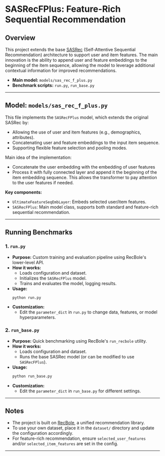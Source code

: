 # SASRecFPlus: Feature-Rich Sequential Recommendation

## Overview
This project extends the base [SASRec](https://arxiv.org/abs/1808.09781) (Self-Attentive Sequential Recommendation) architecture to support user and item features. The main innovation is the ability to append user and feature embeddings to the beginning of the item sequence, allowing the model to leverage additional contextual information for improved recommendations.

- **Main model:** `models/sas_rec_f_plus.py`
- **Benchmark scripts:** `run.py`, `run_base.py`

---

## Model: `models/sas_rec_f_plus.py`

This file implements the `SASRecFPlus` model, which extends the original SASRec by:
- Allowing the use of user and item features (e.g., demographics, attributes).
- Concatenating user and feature embeddings to the input item sequence.
- Supporting flexible feature selection and pooling modes.

Main idea of the implementation:
- Concatenate the user embedding with the embedding of user features
- Process it with fully connected layer and append it the beginning of the item embedding sequence. This allows the transformer to pay attention to the user features if needed.

**Key components:**
- `UltimateFeatureSeqEmbLayer`: Embeds selected user/item features.
- `SASRecFPlus`: Main model class, supports both standard and feature-rich sequential recommendation.

---

## Running Benchmarks

### 1. `run.py`
- **Purpose:** Custom training and evaluation pipeline using RecBole's lower-level API.
- **How it works:**
  - Loads configuration and dataset.
  - Initializes the `SASRecFPlus` model.
  - Trains and evaluates the model, logging results.
- **Usage:**
  ```bash
  python run.py
  ```
- **Customization:**
  - Edit the `parameter_dict` in `run.py` to change data, features, or model hyperparameters.

### 2. `run_base.py`
- **Purpose:** Quick benchmarking using RecBole's `run_recbole` utility.
- **How it works:**
  - Loads configuration and dataset.
  - Runs the base SASRec model (or can be modified to use `SASRecFPlus`).
- **Usage:**
  ```bash
  python run_base.py
  ```
- **Customization:**
  - Edit the `parameter_dict` in `run_base.py` for different settings.

---

## Notes
- The project is built on [RecBole](https://recbole.io/), a unified recommendation library.
- To use your own dataset, place it in the `dataset/` directory and update the configuration accordingly.
- For feature-rich recommendation, ensure `selected_user_features` and/or `selected_item_features` are set in the config.

---
